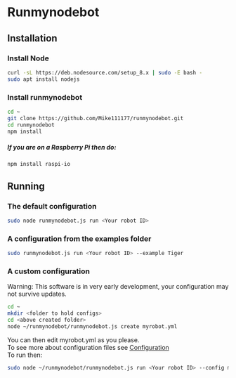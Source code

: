 # Runmynodebot
## Installation
### Install Node
```bash
curl -sL https://deb.nodesource.com/setup_8.x | sudo -E bash -
sudo apt install nodejs
```
### Install runmynodebot
```bash
cd ~
git clone https://github.com/Mike111177/runmynodebot.git
cd runmynodebot
npm install
```
##### If you are on a Raspberry Pi then do:
```bash
npm install raspi-io
```
## Running
### The default configuration
```bash
sudo node runmynodebot.js run <Your robot ID>
```
### A configuration from the examples folder
```bash
sudo runmynodebot.js run <Your robot ID> --example Tiger
```
### A custom configuration
Warning: This software is in very early development, your configuration may not survive updates.
```bash
cd ~
mkdir <folder to hold configs>
cd <above created folder>
node ~/runmynodebot/runmynodebot.js create myrobot.yml
```
You can then edit myrobot.yml as you please.<br>
To see more about configuration files see [Configuration](docs/Configuration.md)<br>
To run then:
```bash
sudo node ~/runmynodebot/runmynodebot.js run <Your robot ID> --config myrobot.yml
```
